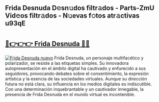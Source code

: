 ## Frida Desnuda D𝚎sn𝚞dos filtr𝚊dos - Parts-ZmU Vid𝚎os filtr𝚊dos - N𝚞evas f𝚘tos atr𝚊ctivas u93qE

# <h2><a href="http://mb8d6le.tromn.icu/?c=Frida+Desnuda">🔗👉👉👉 Frida Desnuda 🔗🔗</a></h2>

[![Frida Desnuda nuevo](https://i.imgur.com/pEAQMta.gif)](http://mb8d6le.tromn.icu/?c=Frida+Desnuda)
Frida Desnuda, un personaje multifacético y polarizador, se resiste a las etiquetas simples. Su innovadora autopresentación en el ámbito digital ha cautivado y enfurecido a sus seguidores, provocando debates sobre el consentimiento, la expresión artística y la esencia de las sociedades virtuales. Aunque su dirección futura no está clara, su influencia en los medios digitales es indiscutible. Con una determinación inquebrantable y un cautivador innegable, la presencia de Frida Desnuda en el mundo virtual es incontenible.
